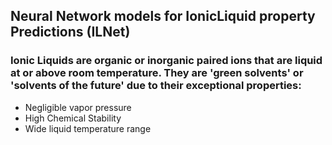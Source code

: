 ## Neural Network models for IonicLiquid property Predictions (ILNet)
### Ionic Liquids are organic or inorganic paired ions that are liquid at or above room temperature. They are 'green solvents' or 'solvents of the future' due to their exceptional properties:
* Negligible vapor pressure
* High Chemical Stability
* Wide liquid temperature range
